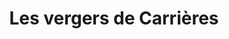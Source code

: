 ---
title: "Les vergers de Carrières"
url: /carrieres-sous-poissy/les-vergers-de-carrieres/
shop: Gemüse & Obst
---